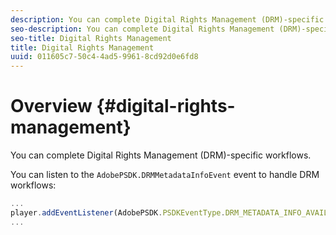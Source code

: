 ```yaml
---
description: You can complete Digital Rights Management (DRM)-specific workflows.
seo-description: You can complete Digital Rights Management (DRM)-specific workflows.
seo-title: Digital Rights Management
title: Digital Rights Management
uuid: 011605c7-50c4-4ad5-9961-8cd92d0e6fd8
---
```


# Overview {#digital-rights-management}

You can complete Digital Rights Management (DRM)-specific workflows.

You can listen to the `AdobePSDK.DRMMetadataInfoEvent` event to handle DRM workflows: 

```js
... 
player.addEventListener(AdobePSDK.PSDKEventType.DRM_METADATA_INFO_AVAILABLE, onDRMMetadataInfoAvailable); 
...
```
